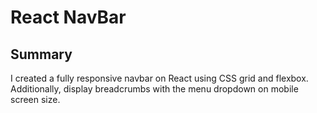 # React NavBar

## Summary
I created a fully responsive navbar on React using CSS grid and flexbox. Additionally, display breadcrumbs with the menu dropdown on mobile screen size.
